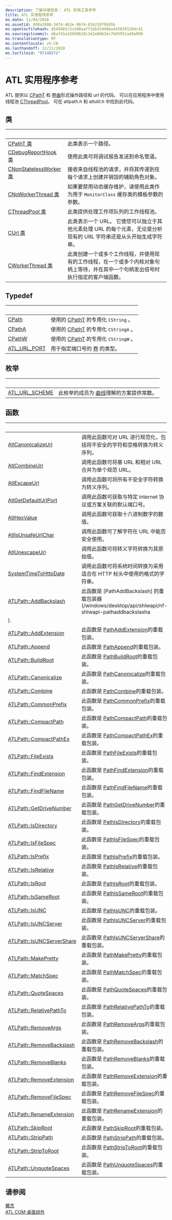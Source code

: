 ```yaml
---
description: 了解详细信息： ATL 实用工具参考
title: ATL 实用程序参考
ms.date: 11/04/2016
ms.assetid: dd8a2888-34f4-461e-9bf4-834218f9b95b
ms.openlocfilehash: 8545881c5cd48aaff1bb25448ba443829128dc41
ms.sourcegitcommit: d6af41e42699628c3e2e6063ec7b03931a49a098
ms.translationtype: MT
ms.contentlocale: zh-CN
ms.lasthandoff: 12/11/2020
ms.locfileid: "97148572"
---
```

# <a name="atl-utilities-reference"></a>ATL 实用程序参考

ATL 提供以 [CPathT](../atl/reference/cpatht-class.md) 和 [卷曲](../atl/reference/curl-class.md)形式操作路径和 url 的代码。 可以在应用程序中使用线程池 [CThreadPool](../atl/reference/cthreadpool-class.md)。 可在 atlpath.h 和 atlutil.h 中找到此代码。

## <a name="classes"></a>类

| &nbsp; | &nbsp; |
|--|--|
| [CPathT 类](../atl/reference/cpatht-class.md) | 此类表示一个路径。 |
| [CDebugReportHook 类](../atl/reference/cdebugreporthook-class.md) | 使用此类可将调试报告发送到命名管道。 |
| [CNonStatelessWorker 类](../atl/reference/cnonstatelessworker-class.md) | 接收来自线程池的请求，并将其传递到在每个请求上创建并销毁的辅助角色对象。 |
| [CNoWorkerThread 类](../atl/reference/cnoworkerthread-class.md) | 如果要禁用动态缓存维护，请使用此类作为用于 `MonitorClass` 缓存类的模板参数的参数。 |
| [CThreadPool 类](../atl/reference/cthreadpool-class.md) | 此类提供处理工作项队列的工作线程池。 |
| [CUrl 类](../atl/reference/curl-class.md) | 此类表示一个 URL。 它使您可以独立于其他元素处理 URL 的每个元素，无论是分析现有的 URL 字符串还是从头开始生成字符串。 |
| [CWorkerThread 类](../atl/reference/cworkerthread-class.md) | 此类创建一个或多个工作线程，并使用现有的工作线程，在一个或多个内核对象句柄上等待，并在其中一个句柄发出信号时执行指定的客户端函数。 |

## <a name="typedefs"></a>Typedef

| &emsp; | &emsp; |
|--|--|
| [CPath](../atl/reference/atl-typedefs.md#cpath) | 使用的 [CPathT](../atl/reference/cpatht-class.md) 的专用化 `CString` 。 |
| [CPathA](../atl/reference/atl-typedefs.md#cpatha) | 使用的 [CPathT](../atl/reference/cpatht-class.md) 的专用化 `CStringA` 。 |
| [CPathW](../atl/reference/atl-typedefs.md#cpathw) | 使用的 [CPathT](../atl/reference/cpatht-class.md) 的专用化 `CStringW` 。 |
| [ATL_URL_PORT](../atl/reference/atl-typedefs.md#atl_url_port) | 用于指定端口号的 [卷](../atl/reference/curl-class.md) 的类型。 |

## <a name="enums"></a>枚举

| &emsp; | &emsp; |
|--|--|
| [ATL_URL_SCHEME](../atl/reference/atl-url-scheme-enum.md) | 此枚举的成员为 [曲线](../atl/reference/curl-class.md)理解的方案提供常数。 |

## <a name="functions"></a>函数

| &emsp; | &emsp; |
|--|--|
| [AtlCanonicalizeUrl](../atl/reference/atl-http-utility-functions.md#atlcanonicalizeurl) | 调用此函数可对 URL 进行规范化，包括将不安全的字符和空格转换为转义序列。 |
| [AtlCombineUrl](../atl/reference/atl-http-utility-functions.md#atlcombineurl) | 调用此函数可将基 URL 和相对 URL 合并为单个规范 URL。 |
| [AtlEscapeUrl](../atl/reference/atl-http-utility-functions.md#atlescapeurl) | 调用此函数可将所有不安全字符转换为转义序列。 |
| [AtlGetDefaultUrlPort](../atl/reference/atl-http-utility-functions.md#atlgetdefaulturlport) | 调用此函数可获取与特定 internet 协议或方案关联的默认端口号。 |
| [AtlHexValue](../atl/reference/atl-text-encoding-functions.md#atlhexvalue) | 调用此函数可获取十六进制数字的数值。 |
| [AtlIsUnsafeUrlChar](../atl/reference/atl-http-utility-functions.md#atlisunsafeurlchar) | 调用此函数可了解字符在 URL 中能否安全使用。 |
| [AtlUnescapeUrl](../atl/reference/atl-http-utility-functions.md#atlunescapeurl) | 调用此函数可将转义字符转换为其原始值。 |
| [SystemTimeToHttpDate](../atl/reference/atl-http-utility-functions.md#systemtimetohttpdate) | 调用此函数可将系统时间转换为采用适合在 HTTP 标头中使用的格式的字符串。 |
| [ATLPath::AddBackslash](../atl/reference/atl-path-functions.md#addbackslash) | 此函数是 [PathAddBackslash] 的重载包装器 (/windows/desktop/api/shlwapi/nf-shlwapi-pathaddbackslasha |
| ). |
| [ATLPath::AddExtension](../atl/reference/atl-path-functions.md#addextension) | 此函数是 [PathAddExtension](/windows/win32/api/shlwapi/nf-shlwapi-pathaddextensionw)的重载包装。 |
| [ATLPath::Append](../atl/reference/atl-path-functions.md#append) | 此函数是 [PathAppend](/windows/win32/api/shlwapi/nf-shlwapi-pathappendw)的重载包装。 |
| [ATLPath::BuildRoot](../atl/reference/atl-path-functions.md#buildroot) | 此函数是 [PathBuildRoot](/windows/win32/api/shlwapi/nf-shlwapi-pathbuildrootw)的重载包装。 |
| [ATLPath::Canonicalize](../atl/reference/atl-path-functions.md#canonicalize) | 此函数是 [PathCanonicalize](/windows/win32/api/shlwapi/nf-shlwapi-pathcanonicalizew)的重载包装。 |
| [ATLPath::Combine](../atl/reference/atl-path-functions.md#combine) | 此函数是 [PathCombine](/windows/win32/api/shlwapi/nf-shlwapi-pathcombinew)的重载包装。 |
| [ATLPath::CommonPrefix](../atl/reference/atl-path-functions.md#commonprefix) | 此函数是 [PathCommonPrefix](/windows/win32/api/shlwapi/nf-shlwapi-pathcommonprefixw)的重载包装。 |
| [ATLPath::CompactPath](../atl/reference/atl-path-functions.md#compactpath) | 此函数是 [PathCompactPath](/windows/win32/api/shlwapi/nf-shlwapi-pathcompactpathw)的重载包装。 |
| [ATLPath::CompactPathEx](../atl/reference/atl-path-functions.md#compactpathex) | 此函数是 [PathCompactPathEx](/windows/win32/api/shlwapi/nf-shlwapi-pathcompactpathexw)的重载包装。 |
| [ATLPath::FileExists](../atl/reference/atl-path-functions.md#fileexists) | 此函数是 [PathFileExists](/windows/win32/api/shlwapi/nf-shlwapi-pathfileexistsw)的重载包装。 |
| [ATLPath::FindExtension](../atl/reference/atl-path-functions.md#findextension) | 此函数是 [PathFindExtension](/windows/win32/api/shlwapi/nf-shlwapi-pathfindextensionw)的重载包装。 |
| [ATLPath::FindFileName](../atl/reference/atl-path-functions.md#findfilename) | 此函数是 [PathFindFileName](/windows/win32/api/shlwapi/nf-shlwapi-pathfindfilenamew)的重载包装。 |
| [ATLPath::GetDriveNumber](../atl/reference/atl-path-functions.md#getdrivenumber) | 此函数是 [PathGetDriveNumber](/windows/win32/api/shlwapi/nf-shlwapi-pathgetdrivenumberw)的重载包装。 |
| [ATLPath::IsDirectory](../atl/reference/atl-path-functions.md#isdirectory) | 此函数是 [PathIsDirectory](/windows/win32/api/shlwapi/nf-shlwapi-pathisdirectoryw)的重载包装。 |
| [ATLPath::IsFileSpec](../atl/reference/atl-path-functions.md#isfilespec) | 此函数是 [PathIsFileSpec](/windows/win32/api/shlwapi/nf-shlwapi-pathisfilespecw)的重载包装。 |
| [ATLPath::IsPrefix](../atl/reference/atl-path-functions.md#isprefix) | 此函数是 [PathIsPrefix](/windows/win32/api/shlwapi/nf-shlwapi-pathisprefixw)的重载包装。 |
| [ATLPath::IsRelative](../atl/reference/atl-path-functions.md#isrelative) | 此函数是 [PathIsRelative](/windows/win32/api/shlwapi/nf-shlwapi-pathisrelativew)的重载包装。 |
| [ATLPath::IsRoot](../atl/reference/atl-path-functions.md#isroot) | 此函数是 [PathIsRoot](/windows/win32/api/shlwapi/nf-shlwapi-pathisrootw)的重载包装。 |
| [ATLPath::IsSameRoot](../atl/reference/atl-path-functions.md#issameroot) | 此函数是 [PathIsSameRoot](/windows/win32/api/shlwapi/nf-shlwapi-pathissamerootw)的重载包装。 |
| [ATLPath::IsUNC](../atl/reference/atl-path-functions.md#isunc) | 此函数是 [PathIsUNC](/windows/win32/api/shlwapi/nf-shlwapi-pathisuncw)的重载包装。 |
| [ATLPath::IsUNCServer](../atl/reference/atl-path-functions.md#isuncserver) | 此函数是 [PathIsUNCServer](/windows/win32/api/shlwapi/nf-shlwapi-pathisuncserverw)的重载包装。 |
| [ATLPath::IsUNCServerShare](../atl/reference/atl-path-functions.md#isuncservershare) | 此函数是 [PathIsUNCServerShare](/windows/win32/api/shlwapi/nf-shlwapi-pathisuncserversharew)的重载包装。 |
| [ATLPath::MakePretty](../atl/reference/atl-path-functions.md#makepretty) | 此函数是 [PathMakePretty](/windows/win32/api/shlwapi/nf-shlwapi-pathmakeprettyw)的重载包装。 |
| [ATLPath::MatchSpec](../atl/reference/atl-path-functions.md#matchspec) | 此函数是 [PathMatchSpec](/windows/win32/api/shlwapi/nf-shlwapi-pathmatchspecw)的重载包装。 |
| [ATLPath::QuoteSpaces](../atl/reference/atl-path-functions.md#quotespaces) | 此函数是 [PathQuoteSpaces](/windows/win32/api/shlwapi/nf-shlwapi-pathquotespacesw)的重载包装。 |
| [ATLPath::RelativePathTo](../atl/reference/atl-path-functions.md#relativepathto) | 此函数是 [PathRelativePathTo](/windows/win32/api/shlwapi/nf-shlwapi-pathrelativepathtow)的重载包装。 |
| [ATLPath::RemoveArgs](../atl/reference/atl-path-functions.md#removeargs) | 此函数是 [PathRemoveArgs](/windows/win32/api/shlwapi/nf-shlwapi-pathremoveargsw)的重载包装。 |
| [ATLPath::RemoveBackslash](../atl/reference/atl-path-functions.md#removebackslash) | 此函数是 [PathRemoveBackslash](/windows/win32/api/shlwapi/nf-shlwapi-pathremovebackslashw)的重载包装。 |
| [ATLPath::RemoveBlanks](../atl/reference/atl-path-functions.md#removeblanks) | 此函数是 [PathRemoveBlanks](/windows/win32/api/shlwapi/nf-shlwapi-pathremoveblanksw)的重载包装。 |
| [ATLPath::RemoveExtension](../atl/reference/atl-path-functions.md#removeextension) | 此函数是 [PathRemoveExtension](/windows/win32/api/shlwapi/nf-shlwapi-pathremoveextensionw)的重载包装。 |
| [ATLPath::RemoveFileSpec](../atl/reference/atl-path-functions.md#removefilespec) | 此函数是 [PathRemoveFileSpec](/windows/win32/api/shlwapi/nf-shlwapi-pathremovefilespecw)的重载包装。 |
| [ATLPath::RenameExtension](../atl/reference/atl-path-functions.md#renameextension) | 此函数是 [PathRenameExtension](/windows/win32/api/shlwapi/nf-shlwapi-pathrenameextensionw)的重载包装。 |
| [ATLPath::SkipRoot](../atl/reference/atl-path-functions.md#skiproot) | 此函数是 [PathSkipRoot](/windows/win32/api/shlwapi/nf-shlwapi-pathskiprootw)的重载包装。 |
| [ATLPath::StripPath](../atl/reference/atl-path-functions.md#strippath) | 此函数是 [PathStripPath](/windows/win32/api/shlwapi/nf-shlwapi-pathstrippathw)的重载包装。 |
| [ATLPath::StripToRoot](../atl/reference/atl-path-functions.md#striptoroot) | 此函数是 [PathStripToRoot](/windows/win32/api/shlwapi/nf-shlwapi-pathstriptorootw)的重载包装。 |
| [ATLPath::UnquoteSpaces](../atl/reference/atl-path-functions.md#unquotespaces) | 此函数是 [PathUnquoteSpaces](/windows/win32/api/shlwapi/nf-shlwapi-pathunquotespacesw)的重载包装。 |

## <a name="see-also"></a>请参阅

[概念](../atl/active-template-library-atl-concepts.md)<br/>
[ATL COM 桌面组件](../atl/atl-com-desktop-components.md)
